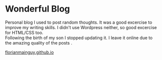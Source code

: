 # Wonderful Blog

Personal blog I used to post random thoughts. It was a good excercise to improve my writing skills. I didn't use Wordpress neither, so good excercise for HTML/CSS too.<br/>
Following the birth of my son I stopped updating it. I leave it online due to the amazing quality of the posts <cough>.

[florianmainguy.github.io](http://florianmainguy.github.io)
